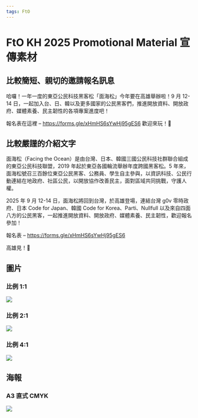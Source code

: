 ```yaml
---
tags: FtO
---
```

# FtO KH 2025 Promotional Material 宣傳素材

## 比較簡短、親切的邀請報名訊息

哈囉！一年一度的東亞公民科技黑客松「面海松」今年要在高雄舉辦啦！9 月 12-14 日，一起加入台、日、韓以及更多國家的公民黑客們，推進開放資料、開放政府、媒體素養、民主韌性的各項專案進度吧！

報名表在這裡 –
https://forms.gle/xHmHS6sYwHj95gES6
歡迎來玩！🌊

## 比較嚴謹的介紹文字

面海松（Facing the Ocean）是由台灣、日本、韓國三國公民科技社群聯合組成的東亞公民科技聯盟，2019 年起於東亞各國輪流舉辦年度跨國黑客松。5 年來，面海松號召三百餘位東亞公民黑客、公務員、學生自主參與，以資訊科技、公民行動連結在地政府、社區公民，以開放協作改善民主，面對區域共同挑戰，守護人權。

2025 年 9 月 12-14 日，面海松將回到台灣，於高雄登場，連結台灣 g0v 零時政府、日本 Code for Japan、韓國 Code for Korea、Parti、Nullfull 以及來自四面八方的公民黑客，一起推進開放資料、開放政府、媒體素養、民主韌性，歡迎報名參加！

報名表 – https://forms.gle/xHmHS6sYwHj95gES6

高雄見！🌊

## 圖片
### 比例 1:1
![](https://g0v.hackmd.io/_uploads/BkZafiKvle.png)

### 比例 2:1
![](https://g0v.hackmd.io/_uploads/rJzIgotvgg.png)

### 比例 4:1
![](https://g0v.hackmd.io/_uploads/SJdwxoYPxe.png)

## 海報
### A3 直式 CMYK
![](https://g0v.hackmd.io/_uploads/SJUYZu4ugl.png)
